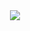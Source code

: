 <div align="center">
  <img src="https://userpic.codeforces.org/2766960/title/bc56725c6a249aa3.jpg">
</div>
